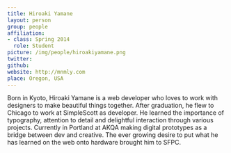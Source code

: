 ```yaml
---
title: Hiroaki Yamane
layout: person
group: people
affiliation:
- class: Spring 2014
  role: Student
picture: /img/people/hiroakiyamane.png
twitter:
github:
website: http://mnmly.com
place: Oregon, USA
---
```


Born in Kyoto, Hiroaki Yamane is a web developer who loves to work with
designers to make beautiful things together. After graduation, he flew
to Chicago to work at SimpleScott as developer. He learned the
importance of typography, attention to detail and delightful interaction
through various projects. Currently in Portland at AKQA making digital
prototypes as a bridge between dev and creative. The ever growing desire
to put what he has learned on the web onto hardware brought him to SFPC.
